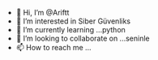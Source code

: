 - 👋 Hi, I’m @Ariftt
- 👀 I’m interested in Siber Güvenliks
- 🌱 I’m currently learning ...python
- 💞️ I’m looking to collaborate on ...seninle
- 📫 How to reach me ...

<!---
Ariftt/Ariftt is a ✨ special ✨ repository because its `README.md` (this file) appears on your GitHub profile.
You can click the Preview link to take a look at your changes.
--->
